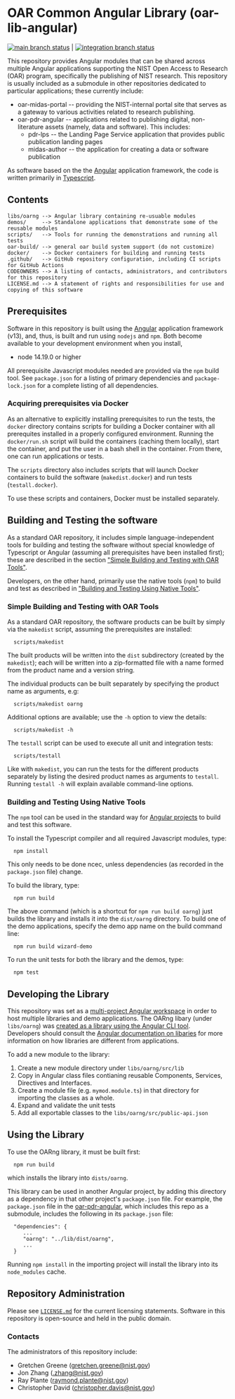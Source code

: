 # OAR Common Angular Library (oar-lib-angular)

[![main branch status](https://github.com/usnistgov/oar-lib-angular/actions/workflows/main.yml/badge.svg)](https://github.com/usnistgov/oar-lib-angular/actions/workflows/main.yml) | 
[![integration branch status](https://github.com/usnistgov/oar-lib-angular/actions/workflows/integration.yml/badge.svg)](https://github.com/usnistgov/oar-lib-angular/actions/workflows/integration.yml)

This repository provides Angular modules that can be shared across multiple Angular applications
supporting the NIST Open Access to Research (OAR) program, specifically the publishing of NIST
research.  This repository is usually included as a submodule in other repositories dedicated to
particular applications; these currently include: 
  * oar-midas-portal -- providing the NIST-internal portal site that serves as a gateway to various
    activities related to research publishing.
  * oar-pdr-angular -- applications related to publishing digital, non-literature assets (namely,
    data and software).  This includes:
      * pdr-lps -- the Landing Page Service application that provides public publication landing
        pages
      * midas-author -- the application for creating a data or software publication

As software based on the the [Angular](https://angular.io/) application framework, the code is
written primarily in [Typescript](https://typescriptlang.org).

## Contents

```
libs/oarng --> Angular library containing re-usuable modules
demos/     --> Standalone applications that demonstrate some of the reusable modules
scripts/   --> Tools for running the demonstrations and running all tests
oar-build/ --> general oar build system support (do not customize)
docker/    --> Docker containers for building and running tests
.github/   --> GitHub repository configuration, including CI scripts for GitHub Actions
CODEOWNERS --> A listing of contacts, administrators, and contributors for this repository
LICENSE.md --> A statement of rights and responsibilities for use and copying of this software
```

## Prerequisites

Software in this repository is built using the [Angular](https://angular.io/) application framework
(v13), and, thus, is built and run using `nodejs` and `npm`.  Both become available to your
development environment when you install,

  * node 14.19.0 or higher

All prerequisite Javascript modules needed are provided via the `npm` build tool.  See
`package.json` for a listing of primary dependencies and `package-lock.json` for a
complete listing of all dependencies.

### Acquiring prerequisites via Docker

As an alternative to explicitly installing prerequisites to run the tests, the `docker` directory
contains scripts for building a Docker container with all prerequites installed in a properly
configured environment.  Running the `docker/run.sh` script will build the containers (caching them
locally), start the container, and put the user in a bash shell in the container.  From there, one
can run applications or tests.

The `scripts` directory also includes scripts that will launch Docker containers to build the
software (`makedist.docker`) and run tests (`testall.docker`).

To use these scripts and containers, Docker must be installed separately.  

## Building and Testing the software

As a standard OAR repository, it includes simple language-independent tools for building and testing
the software without special knowledge of Typescript or Angular (assuming all prerequisites have
been installed first); these are described in the section
["Simple Building and Testing with OAR Tools"](#simple-building-and-testing-with-oar-tools).

Developers, on the other hand, primarily use the native tools (`npm`) to build and test as described
in ["Building and Testing Using Native Tools"](#building-and-testing-using-native-tools).  

### Simple Building and Testing with OAR Tools

As a standard OAR repository, the software products can be built by simply via the `makedist`
script, assuming the prerequisites are installed:

```
  scripts/makedist
```

The built products will be written into the `dist` subdirectory (created by the `makedist`); each
will be written into a zip-formatted file with a name formed from the product name and a version
string.

The individual products can be built separately by specifying the product name as arguments, e.g:

```
  scripts/makedist oarng
```

Additional options are available; use the `-h` option to view the details:

```
  scripts/makedist -h
```

The `testall` script can be used to execute all unit and integration tests:

```
  scripts/testall
```

Like with `makedist`, you can run the tests for the different products separately by listing the
desired product names as arguments to `testall`.  Running `testall -h` will explain available
command-line options.


### Building and Testing Using Native Tools

The `npm` tool can be used in the standard way for [Angular projects](https://angular.io/docs) to
build and test this software.

To install the Typescript compiler and all required Javascript modules, type:
```
  npm install
```

This only needs to be done ncec, unless dependencies (as recorded in the `package.json` file) change.

To build the library, type:
```
  npm run build
```

The above command (which is a shortcut for `npm run build oarng`) just builds the library
and installs it into the `dist/oarng` directory.  To build one of the demo applications,
specify the demo app name on the build command line:
```
  npm run build wizard-demo
```

To run the unit tests for both the library and the demos, type:
```
  npm test
```

## Developing the Library

This repository was set as a [multi-project Angular
workspace](https://angular.io/guide/file-structure#multiple-projects) in order to host
multiple libraries and demo applications.  The OARng libary (under `libs/oarng`) was
[created as a library using the Angular CLI tool](https://angular.io/guide/creating-libraries).  
Developers should consult the [Angular documentation on libaries](https://angular.io/guide/libraries)
for more information on how libraries are different from applications.

To add a new module to the library:
  1.  Create a new module directory under `libs/oarng/src/lib`
  2.  Copy in Angular class files contianing reusable Components, Services, Directives and
      Interfaces.
  3.  Create a module file (e.g. `mymod.module.ts`) in that directory for importing the
      classes as a whole.
  4.  Expand and validate the unit tests
  5.  Add all exportable classes to the `libs/oarng/src/public-api.json`

## Using the Library

To use the OARng library, it must be built first:
```
  npm run build
```
which installs the library into `dists/oarng`.

This library can be used in another Angular project, by adding this directory as a
dependency in that other project's `package.json` file.  For example, the `package.json`
file in the [oar-pdr-angular](https://github.com/usnistgov/oar-pdr-angular), which
includes this repo as a submodule, includes the following in its `package.json` file:
```
  "dependencies": {
     ...
     "oarng": "../lib/dist/oarng",
     ...
  }
```

Running `npm install` in the importing project will install the library into its
`node_modules` cache.  

## Repository Administration

Please see [`LICENSE.md`](LICENSE.md) for the current licensing statements.  Software in this
repository is open-source and held in the public domain.

### Contacts

The administrators of this repository include:

  * Gretchen Greene (gretchen.greene@nist.gov)
  * Jon Zhang (.zhang@nist.gov)
  * Ray Plante (raymond.plante@nist.gov)
  * Christopher David (christopher.davis@nist.gov)

